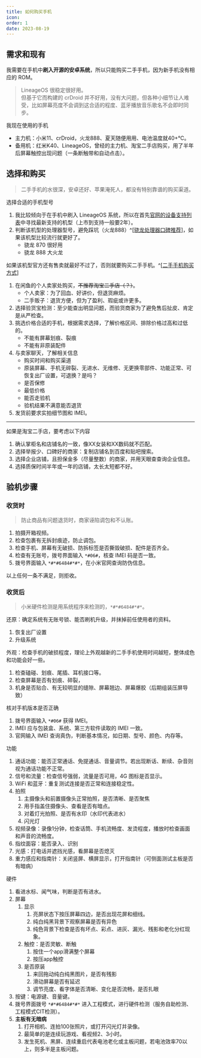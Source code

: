 ```yaml
---
title: 如何购买手机
icon: 
order: 1
date: 2023-08-19
---
```


## 需求和现有

我需要在手机中**刷入开源的安卓系统**，所以只能购买二手手机，因为新手机没有相应的 ROM。

> LineageOS 很稳定很好用。  
但基于它而构建的 crDroid 并不好用，没有大问题，但各种小细节让人难受，比如屏幕亮度不会调到这合适的程度、蓝牙播放音乐歌名不会即时同步。

我现在使用的手机

- 主力机：小米11、crDroid，火龙888、夏天随便用用、电池温度就40+℃。
- 备用机：红米K40、LineageOS，曾经的主力机、淘宝二手店购买，用了半年后屏幕触控出现问题（一条断触带和自动点击）。

## 选择和购买

> 二手手机的水很深，安卓还好、苹果淹死人，都没有特别靠谱的购买渠道。

选择合适的手机型号

1. 我比较倾向于在手机中刷入 LineageOS 系统，所以在首先[官网的设备支持列表](https://wiki.lineageos.org/devices/)中寻找最新支持的机型（上市到支持一般要2年）。
2. 判断该机型的处理器型号，避免踩坑（火龙888）^[[骁龙处理器口碑推荐](https://zhuanlan.zhihu.com/p/575569980)]，如果该机型比较流行就更好了。
    - 骁龙 870 很好用
    - 骁龙 888 大火龙

如果该机型官方还有售卖就最好不过了，否则就要购买二手手机。^[[二手手机购买方式](https://www.zhihu.com/question/481761843/answer/2082041350)]

1. 在闲鱼的个人卖家处购买，~~不推荐淘宝二手店（？）~~。
    - 个人卖家：为了回血、好讲价，但退货麻烦。
    - 二手贩子：退货方便，但为了盈利、瑕疵或许更多。
2. 选择验货宝检测：至少能查出明显问题，而验货商家为了避免售后扯皮、肯定是从严检查。
3. 挑选价格合适的手机，根据需求选择，了解价格区间、排除价格过高和过低的。
    - 不能有屏幕划痕、裂痕
    - 不能有非原装配件
4. 与卖家聊天，了解相关信息
    - 购买时间和购买渠道
    - 原装屏幕、手机无碎裂、无进水、无维修、无更换零部件、功能正常、可恢复出厂设置，可退换？是吗？
    - 是否保修
    - 最低价格
    - 能否走验机
    - 验机结果不满意能否退货
5. 发货前要求实拍细节图和 IMEI。

---

如果是淘宝二手店，要考虑以下内容

1. 确认掌柜名和店铺名的一致，像XX女装和XX数码就不匹配。
2. 选择举报少、口碑好的商家：复制店铺名到百度和贴吧搜索。
3. 选择企业店铺，且担保金多（尽量整数）的商家，并用天眼查查询企业信息。
4. 选择质保时间半年或一年的店铺，太长太短都不好。

## 验机步骤

### 收货时

> 防止商品有问题退货时，商家诬陷调包和不认账。

1. 拍摄开箱视频。
2. 检查包裹有无拆封痕迹，防止调包。
3. 检查手机、屏幕有无破损、防拆标签是否撕毁破损、配件是否齐全。
4. 检查有无账号，拨号界面输入 `*#06#`，核查 IMEI 码是否一致。
5. 拨号界面输入 `*#*#6484#*#*`，在小米官网查询防伪信息。

以上任何一条不满足，则拒收。

### 收货后

> 小米硬件检测是用系统程序来检测的，`*#*#6484#*#*`。

还原：确定系统有无账号锁、能否刷机升级，并抹掉前任使用者的资料。

1. 恢复出厂设置
2. 升级系统

外观：检查手机的破损程度，理论上外观越新的二手手机使用时间越短，整体成色和功能会好一些。

1. 检查磕碰、划痕、尾插、耳机接口等。
2. 检查屏幕是否有划痕、碎裂，
3. 机身是否贴合、有无较明显的缝隙、屏幕翘边、屏幕爆胶（后期组装压屏导致）

核对手机版本是否正确

1. 拨号界面输入 `*#06#` 获得 IMEI。
2. IMEI 应与包装盒、系统、第三方软件读取的 IMEI 一致。
3. 官网输入 IMEI 查询真伪，判断基本情况，如日期、型号、颜色、内存等。

功能

1. 通话功能：能否正常通话、免提通话、音量调节。若出现断话、断续、杂音则视为通话功能不正常。
2. 信号和流量：检查信号强弱，流量是否可用，4G 图标是否显示。
3. WiFi 和蓝牙：重复测试连接是否正常和连接稳定性。
4. 拍照
    1. 主摄像头和前置摄像头正常拍照，是否清晰、是否聚焦
    2. 用手指盖住摄像头、查看是否有暗点。
    3. 对着灯光拍照、是否有水印（水印代表进水）
    4. 闪光灯
6. 视频录像：录像1分钟，检查话筒、手机流畅度、发烫程度，播放时检查画面和声音的流畅度。
8. 指纹面容：能否录入、识别
9. 光感：打电话并遮挡光感，看屏幕是否熄灭
10. 重力感应和指南针：关闭竖屏、横屏显示，打开指南针（可侧面测试主板是否有暗病）

硬件

1. 看进水标、闻气味，判断是否有进水。
2. 屏幕
    1. 显示
        1. 亮屏状态下按压屏幕四边，是否出现花屏和细线。
        2. 纯白纯黑背景下观察屏幕是否有异色
        3. 纯色背景下检查是否有坏点、彩点、进灰、漏光、残影和老化分红现象。
    2. 触控：是否灵敏、断触
        1. 按住一个app滑满整个屏幕
        2. 按压app触控
    3. 是否原装
        1. 来回拖动纯白纯黑图片，是否有残影
        2. 滑动屏幕是否有延迟
        3. 调节亮度、看字体是否清晰、变化是否流畅，是否扎眼
3. 按键：电源键、音量键。
4. 拨号界面拨号 `*#*#6484#*#*` 进入工程模式，进行硬件检测（服务自助检测、工程模式CIT检测）。
5. **主板有无暗病**
    1. 打开相机、连拍100张照片，或打开闪光灯并录像。
    2. 最简单的是连续玩游戏、看视频2、3小时。
    3. 发生死机、黑屏、连续重启代表电池老化或主板问题，若电池效率70以上，则多半是主板问题。

